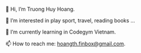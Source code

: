  
 👋 Hi, I’m Truong Huy Hoang.
 
👀 I’m interested in play sport, travel, reading books ...

🌱 I’m currently learning in Codegym Vietnam.

📫 How to reach me: hoangth.finbox@gmail.com.

<!--
**hoang4963/hoang4963** is a ✨ _special_ ✨ repository because its `README.md` (this file) appears on your GitHub profile.

Here are some ideas to get you started:

- 🔭 I’m currently working on ...
- 🌱 I’m currently learning ...
- 👯 I’m looking to collaborate on ...
- 🤔 I’m looking for help with ...
- 💬 Ask me about ...
- 📫 How to reach me: ...
- 😄 Pronouns: ...
- ⚡ Fun fact: ...
-->
